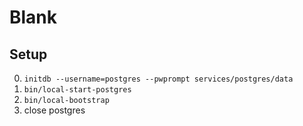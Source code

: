 # Blank

## Setup

  0. `initdb --username=postgres --pwprompt services/postgres/data`
  0. `bin/local-start-postgres`
  0. `bin/local-bootstrap`
  0. close postgres
